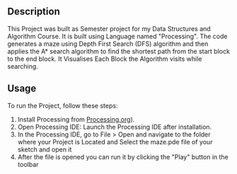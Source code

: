 ## Description
This Project was built as Semester project for my Data Structures and Algorithm Course. It is built using Language named "Processing".
The code generates a maze using Depth First Search (DFS) algorithm and then applies the A* search algorithm to find the shortest path from the start block to the end block. It Visualises Each Block the Algorithm visits while searching.
## Usage

To run the Project, follow these steps:
1. Install Processing from [Processing.org](https://processing.org/download)).
2. Open Processing IDE: Launch the Processing IDE after installation.
3. In the Processing IDE, go to File > Open and navigate to the folder where your Project is Located and Select the maze.pde file of your sketch and open it
4. After the file is opened you can run it by clicking the "Play" button in the toolbar
